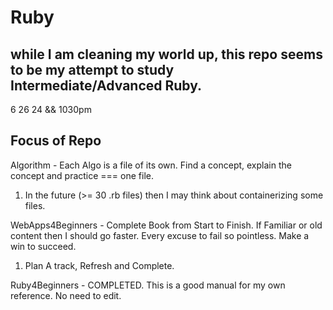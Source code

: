 # Ruby 
while I am cleaning my world up, this repo seems to be my attempt to study Intermediate/Advanced Ruby.
---
 
6 26 24 && 1030pm
## Focus of Repo

Algorithm - Each Algo is a file of its own. Find a concept, explain the concept and practice === one file.
1. In the future (>= 30 .rb files) then I may think about containerizing some files.

WebApps4Beginners - Complete Book from Start  to Finish. If Familiar or old content then I should go faster. Every excuse to fail so pointless. Make a win to succeed.
1. Plan A track, Refresh and Complete.
  
Ruby4Beginners - COMPLETED. This is a good manual for my own reference. No need to edit.
